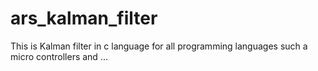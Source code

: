 # ars_kalman_filter
This is Kalman filter in c language for all programming languages such a micro controllers and ...
